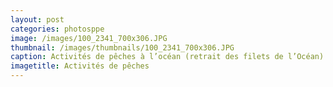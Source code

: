 ```yaml
---
layout: post
categories: photosppe
image: /images/100_2341_700x306.JPG
thumbnail: /images/thumbnails/100_2341_700x306.JPG
caption: Activités de pêches à l’océan (retrait des filets de l’Océan).
imagetitle: Activités de pêches
---
```

